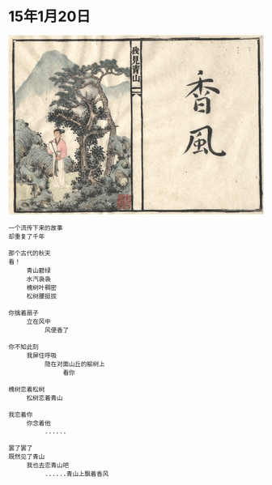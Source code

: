 
# 15年1月20日

![Starry](xingzhou/smell.png)

	一个流传下来的故事
	却重复了千年
	
	那个古代的秋天
	看！
	     青山碧绿
	     水汽袅袅
	     槐树叶稠密
	     松树腰挺拔
	
	你擒着扇子
	     立在风中
	          风便香了
	
	你不知此刻
	     我屏住呼吸
	          隐在对面山丘的榆树上 
	               看你
	
	槐树恋着松树
	     松树恋着青山
	
	我恋着你
	     你念着他
	          ......
	
	罢了罢了
	既然见了青山
	     我也去恋青山吧
	          ......青山上飘着香风
